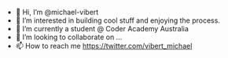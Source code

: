 - 👋 Hi, I’m @michael-vibert
- 👀 I’m interested in building cool stuff and enjoying the process. 
- 🌱 I’m currently a student @ Coder Academy Australia
- 💞️ I’m looking to collaborate on ...
- 📫 How to reach me https://twitter.com/vibert_michael

